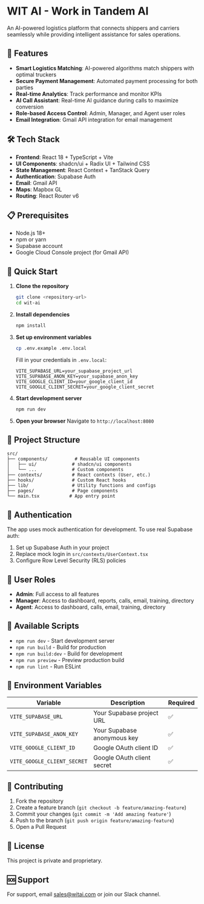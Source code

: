 # WIT AI - Work in Tandem AI

An AI-powered logistics platform that connects shippers and carriers seamlessly while providing intelligent assistance for sales operations.

## 🚀 Features

- **Smart Logistics Matching**: AI-powered algorithms match shippers with optimal truckers
- **Secure Payment Management**: Automated payment processing for both parties
- **Real-time Analytics**: Track performance and monitor KPIs
- **AI Call Assistant**: Real-time AI guidance during calls to maximize conversion
- **Role-based Access Control**: Admin, Manager, and Agent user roles
- **Email Integration**: Gmail API integration for email management

## 🛠️ Tech Stack

- **Frontend**: React 18 + TypeScript + Vite
- **UI Components**: shadcn/ui + Radix UI + Tailwind CSS
- **State Management**: React Context + TanStack Query
- **Authentication**: Supabase Auth
- **Email**: Gmail API
- **Maps**: Mapbox GL
- **Routing**: React Router v6

## 📋 Prerequisites

- Node.js 18+ 
- npm or yarn
- Supabase account
- Google Cloud Console project (for Gmail API)

## 🚀 Quick Start

1. **Clone the repository**
   ```bash
   git clone <repository-url>
   cd wit-ai
   ```

2. **Install dependencies**
   ```bash
   npm install
   ```

3. **Set up environment variables**
   ```bash
   cp .env.example .env.local
   ```
   
   Fill in your credentials in `.env.local`:
   ```
   VITE_SUPABASE_URL=your_supabase_project_url
   VITE_SUPABASE_ANON_KEY=your_supabase_anon_key
   VITE_GOOGLE_CLIENT_ID=your_google_client_id
   VITE_GOOGLE_CLIENT_SECRET=your_google_client_secret
   ```

4. **Start development server**
   ```bash
   npm run dev
   ```

5. **Open your browser**
   Navigate to `http://localhost:8080`

## 📁 Project Structure

```
src/
├── components/          # Reusable UI components
│   ├── ui/             # shadcn/ui components
│   └── ...             # Custom components
├── contexts/           # React contexts (User, etc.)
├── hooks/              # Custom React hooks
├── lib/                # Utility functions and configs
├── pages/              # Page components
└── main.tsx           # App entry point
```

## 🔐 Authentication

The app uses mock authentication for development. To use real Supabase auth:

1. Set up Supabase Auth in your project
2. Replace mock login in `src/contexts/UserContext.tsx`
3. Configure Row Level Security (RLS) policies

## 👥 User Roles

- **Admin**: Full access to all features
- **Manager**: Access to dashboard, reports, calls, email, training, directory
- **Agent**: Access to dashboard, calls, email, training, directory

## 🚀 Available Scripts

- `npm run dev` - Start development server
- `npm run build` - Build for production
- `npm run build:dev` - Build for development
- `npm run preview` - Preview production build
- `npm run lint` - Run ESLint

## 🔧 Environment Variables

| Variable | Description | Required |
|----------|-------------|----------|
| `VITE_SUPABASE_URL` | Your Supabase project URL | ✅ |
| `VITE_SUPABASE_ANON_KEY` | Your Supabase anonymous key | ✅ |
| `VITE_GOOGLE_CLIENT_ID` | Google OAuth client ID | ✅ |
| `VITE_GOOGLE_CLIENT_SECRET` | Google OAuth client secret | ✅ |

## 🤝 Contributing

1. Fork the repository
2. Create a feature branch (`git checkout -b feature/amazing-feature`)
3. Commit your changes (`git commit -m 'Add amazing feature'`)
4. Push to the branch (`git push origin feature/amazing-feature`)
5. Open a Pull Request

## 📝 License

This project is private and proprietary.

## 🆘 Support

For support, email sales@witai.com or join our Slack channel.

